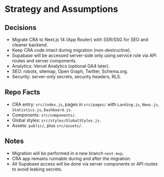# Strategy and Assumptions

## Decisions
- Migrate CRA to Next.js 14 (App Router) with SSR/SSG for SEO and cleaner backend.
- Keep CRA code intact during migration (non-destructive).
- Supabase will be accessed server-side only using service role via API routes and server components.
- Analytics: Vercel Analytics (optional GA4 later).
- SEO: robots, sitemap, Open Graph, Twitter, Schema.org.
- Security: server-only secrets, security headers, RLS.

## Repo Facts
- CRA entry: `src/index.js`, pages in `src/pages/` with `Landing.js`, `News.js`, `Statistics.js`, `Dashboard.js`.
- Components: `src/components/`.
- Global styles: `src/styles/GlobalStyles.js`.
- Assets: `public/`, plus `src/assets/`.

## Notes
- Migration will be performed in a new branch `next-mvp`.
- CRA app remains runnable during and after the migration.
- All Supabase access will be done via server components or API routes to avoid leaking secrets.
